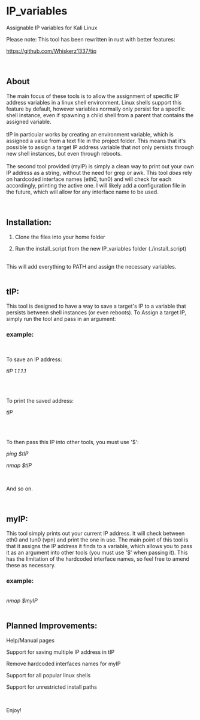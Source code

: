# IP_variables

Assignable IP variables for Kali Linux

Please note: This tool has been rewritten in rust with better features: 

https://github.com/Whiskerz1337/tip

<br>

<h2>About</h2>

The main focus of these tools is to allow the assignment of specific IP address variables in a linux shell environment. Linux shells support this feature by default, however variables normally only persist for a specific shell instance, even if spawning a child shell from a parent that contains the assigned variable.
<br>
<br>
tIP in particular works by creating an environment variable, which is assigned a value from a text file in the project folder. This means that it's possible to assign a target IP address variable that not only persists through new shell instances, but even through reboots.
<br>
<br>
The second tool provided (myIP) is simply a clean way to print out your own IP address as a string, without the need for grep or awk. This tool <i>does</i> rely on hardcoded interface names (eth0, tun0) and will check for each accordingly, printing the active one. I will likely add a configuration file in the future, which will allow for any interface name to be used.

<br>

<h2>Installation:</h2>

1. Clone the files into your home folder

2. Run the install_script from the new IP_variables folder (./install_script)

<br>
This will add everything to PATH and assign the necessary variables.

<br>
<br>
<h2>tIP:</h2>

This tool is designed to have a way to save a target's IP to a variable that persists between shell instances (or even reboots). To Assign a target IP, simply run the tool and pass in an argument:
<br>
<h3>example:</h3> 

<br>

To save an IP address:

<i>tIP 1.1.1.1</i>

<br>
<br>

To print the saved address:

<i>tIP</i>

<br>
<br>

To then pass this IP into other tools, you must use '$':

<i>ping $tIP</i>

<i>nmap $tIP</i>   

<br>

And so on.

<br>

<h2>myIP:</h2>

This tool simply prints out your current IP address. It will check between eth0 and tun0 (vpn) and print the one in use. The main point of this tool is that it assigns the IP address it finds to a variable, which allows you to pass it as an argument into other tools (you must use '$' when passing it).
This has the limitation of the hardcoded interface names, so feel free to amend these as necessary.

<h3>example:</h3> 
<br>
<i>nmap $myIP</i>

<br>
<br>

<h2>Planned Improvements:</h2>

Help/Manual pages

Support for saving multiple IP address in tIP

Remove hardcoded interfaces names for myIP

Support for all popular linux shells

Support for unrestricted install paths

<br>

Enjoy!

<br>

